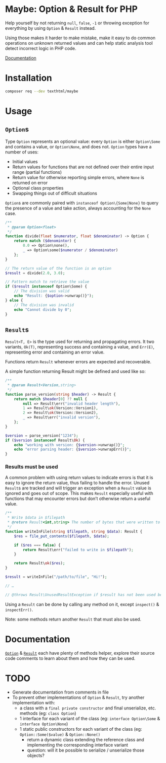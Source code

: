 # Maybe: Option & Result for PHP

Help yourself by not returning `null`, `false`, `-1` or throwing exception
for everything by using `Option` & `Result` instead.

Using those makes it harder to make mistake, make it easy to do common
operations on unknown returned values and can help static analysis tool detect
incorrect logic in PHP code.

[Documentation](https://texthtml.github.io/maybe/)

# Installation

```sh
composer req --dev texthtml/maybe
```

# Usage

## `Option`s

Type `Option` represents an optional value: every `Option` is either
`Option\Some` and contains a value, or `Option\None`, and does not. `Option`
types have a number of uses:

* Initial values
* Return values for functions that are not defined over their entire input range (partial functions)
* Return value for otherwise reporting simple errors, where `None` is returned on error
* Optional class properties
* Swapping things out of difficult situations

`Option`s are commonly paired with `instanceof Option\{Some|None}` to query the
presence of a value and take action, always accounting for the `None` case.

```php
/**
 * @param Option<float>
 */
function divide(float $numerator, float $denominator) -> Option {
    return match ($denomintor) {
        0.0 => Option\none(),
        _ => Option\some($numerator / $denominator)
    };
}

// The return value of the function is an option
$result = divide(2.0, 3.0);

// Pattern match to retrieve the value
if ($result instanceof Option\Some) {
    // The division was valid
    echo "Result: {$option->unwrap()}");
} else {
    // The division was invalid
    echo "Cannot divide by 0";
}
```

## `Result`s

`Result<T, E>` is the type used for returning and propagating errors. It two
variants, `Ok(T)`, representing success and containing a value, and `Err(E)`,
representing error and containing an error value.

Functions return `Result` whenever errors are expected and recoverable.

A simple function returning Result might be defined and used like so:

```php
/**
 * @param Result<Version,string>
 */
function parse_version(string $header) -> Result {
    return match $header[0] ?? null {
        null => Result\err("invalid header length"),
        1 => Result\ok(Version::Version1),
        2 => Result\ok(Version::Version2),
        _ => Result\err("invalid version"),
    };
}

$version = parse_version("1234");
if ($version instanceof Result\Ok) {
    echo "working with version: {$version->unwrap()}";
    echo "error parsing header: {$version->unwrapErr()}";
}
```

### Results must be used

A common problem with using return values to indicate errors is that it is easy
to ignore the return value, thus failing to handle the error. Unused `Result`s
are tracked and will trigger an exception when a `Result` value is ignored and
goes out of scope. This makes `Result` especially useful with functions that may
encounter errors but don’t otherwise return a useful value.

```php
/**
 * Write $data in $filepath
 * @return Result<int,string> The number of bytes that were written to the file if Ok, an error message otherwise
 */
function writeInFile(string $filepath, string $data): Result {
    $res = file_put_contents($filepath, $data);

    if ($res === false) {
        return Result\err("failed to write in $filepath");
    }

    return Result\ok($res);
}

$result = writeInFile("/path/to/file", "Hi!");

// …

// @throws Result\UnusedResultException if $result has not been used before
```

Using a `Result` can be done by calling any method on it, except `inspect()` & `inspectErr()`.

Note: some methods return another `Result` that must also be used.

# Documentation

[`Option`](https://github.com/texthtml/maybe/blob/main/src/Option.php) &
[`Result`](https://github.com/texthtml/maybe/blob/main/src/Result.php) each have
plenty of methods helper, explore their source code comments to learn about them
and how they can be used.

# TODO

* Generate documentation from comments in file
* To prevent other implementations of `Option` & `Result`, try another implementation with:
    * a class with a `final private constructor` and final unserialize, etc. methods (eg: `class Option`)
    * 1 interface for each variant of the class (eg: `interface Option\Some` & `interface Option\None`)
    * 1 static public constructors for each variant of the class (eg: `Option::Some($value)` & `Option::None()`
        * return a dynamic class extending the reference class and implementing the corresponding interface variant
        * question: will it be possible to serialize / unserialize those objects?
